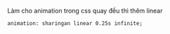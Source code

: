 Làm cho animation trong css quay đều thì thêm linear

```
animation: sharingan linear 0.25s infinite;
```